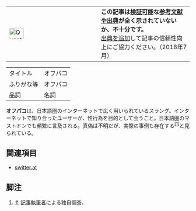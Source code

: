 <div>

<table role="presentation">
<colgroup>
<col style="width: 50%" />
<col style="width: 50%" />
</colgroup>
<tbody>
<tr class="odd">
<td><div>
<img src="/images/thumb/6/64/Question_book-4.svg/40px-Question_book-4.svg.png" srcset="/images/thumb/6/64/Question_book-4.svg/60px-Question_book-4.svg.png 1.5x, /images/thumb/6/64/Question_book-4.svg/80px-Question_book-4.svg.png 2x" width="40" height="31" alt="Question book-4.svg" />
</div></td>
<td><div>
<strong>この記事は<a href="https://ja.wikipedia.org/wiki/%E6%A4%9C%E8%A8%BC%E5%8F%AF%E8%83%BD%E6%80%A7" title="wikipedia:検証可能性">検証可能</a>な<a href="https://ja.wikipedia.org/wiki/%E4%BF%A1%E9%A0%BC%E3%81%A7%E3%81%8D%E3%82%8B%E6%83%85%E5%A0%B1%E6%BA%90" title="wikipedia:信頼できる情報源">参考文献や出典</a>が全く示されていないか、不十分です。</strong><br />
<a href="https://ja.wikipedia.org/wiki/%E5%87%BA%E5%85%B8%E3%82%92%E6%98%8E%E8%A8%98%E3%81%99%E3%82%8B" title="wikipedia:出典を明記する">出典を追加</a>して記事の信頼性向上にご協力ください。<span class="small">（2018年7月）</span>
</div></td>
</tr>
</tbody>
</table>

|            |          |
|------------|----------|
| タイトル   | オフパコ |
| ふりがな等 | オフパコ |
| 品詞       | 名詞     |

  
**オフパコ**は、日本語圏のインターネットで広く用いられているスラング。インターネットで知り合ったユーザーが、性行為を目的として会うこと。日本語圏のマストドンでも頻繁に言及される。真偽は不明だが、実際の事例も存在する<sup>[\[1\]](#cite_note-1)</sup>と見られている。

## 関連項目

-   [switter.at](/Switter.at "Switter.at")

## 脚注

<div>

1.  <span id="cite_note-1">[↑](#cite_ref-1) [記事執筆者](/%E5%88%A9%E7%94%A8%E8%80%85:Hakabahitoyo "利用者:Hakabahitoyo")による独自調査。</span>

</div>

</div>
